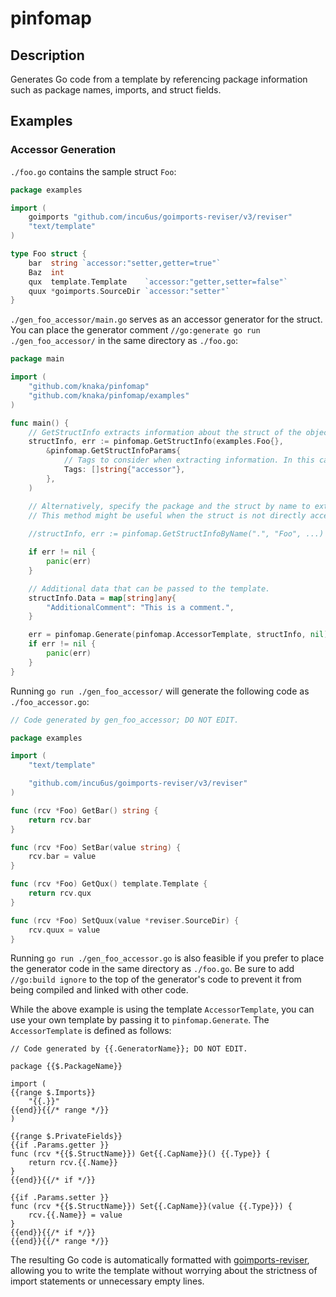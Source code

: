 # pinfomap

## Description

Generates Go code from a template by referencing package information such as package names, imports, and struct fields.

## Examples

### Accessor Generation

`./foo.go` contains the sample struct `Foo`:

<!-- mdppcode src=examples/foo.go -->
```go
package examples

import (
	goimports "github.com/incu6us/goimports-reviser/v3/reviser"
	"text/template"
)

type Foo struct {
	bar  string `accessor:"setter,getter=true"`
	Baz  int
	qux  template.Template    `accessor:"getter,setter=false"`
	quux *goimports.SourceDir `accessor:"setter"`
}
```

`./gen_foo_accessor/main.go` serves as an accessor generator for the struct. You can place the generator comment `//go:generate go run ./gen_foo_accessor/` in the same directory as `./foo.go`:

<!-- mdppcode src=examples/gen_foo_accessor/main.go -->
```go
package main

import (
	"github.com/knaka/pinfomap"
	"github.com/knaka/pinfomap/examples"
)

func main() {
	// GetStructInfo extracts information about the struct of the object passed as an argument.
	structInfo, err := pinfomap.GetStructInfo(examples.Foo{},
		&pinfomap.GetStructInfoParams{
			// Tags to consider when extracting information. In this case, it looks for "accessor" tag.
			Tags: []string{"accessor"},
		},
	)

	// Alternatively, specify the package and the struct by name to extract its information.
	// This method might be useful when the struct is not directly accessible or if you want to reference it dynamically.
	
	//structInfo, err := pinfomap.GetStructInfoByName(".", "Foo", ...)

	if err != nil {
		panic(err)
	}

	// Additional data that can be passed to the template.
	structInfo.Data = map[string]any{
		"AdditionalComment": "This is a comment.",
	}

	err = pinfomap.Generate(pinfomap.AccessorTemplate, structInfo, nil)
	if err != nil {
		panic(err)
	}
}
```

Running `go run ./gen_foo_accessor/` will generate the following code as `./foo_accessor.go`:

<!-- mdppcode src=examples/foo_accessor.go -->
```go
// Code generated by gen_foo_accessor; DO NOT EDIT.

package examples

import (
	"text/template"

	"github.com/incu6us/goimports-reviser/v3/reviser"
)

func (rcv *Foo) GetBar() string {
	return rcv.bar
}

func (rcv *Foo) SetBar(value string) {
	rcv.bar = value
}

func (rcv *Foo) GetQux() template.Template {
	return rcv.qux
}

func (rcv *Foo) SetQuux(value *reviser.SourceDir) {
	rcv.quux = value
}
```

Running `go run ./gen_foo_accessor.go` is also feasible if you prefer to place the generator code in the same directory as `./foo.go`. Be sure to add `//go:build ignore` to the top of the generator's code to prevent it from being compiled and linked with other code.

While the above example is using the template `AccessorTemplate`, you can use your own template by passing it to `pinfomap.Generate`. The `AccessorTemplate` is defined as follows:

```gotemplate
// Code generated by {{.GeneratorName}}; DO NOT EDIT.

package {{$.PackageName}}

import (
{{range $.Imports}}
	"{{.}}"
{{end}}{{/* range */}}
)

{{range $.PrivateFields}}
{{if .Params.getter }}
func (rcv *{{$.StructName}}) Get{{.CapName}}() {{.Type}} {
	return rcv.{{.Name}}
}
{{end}}{{/* if */}}

{{if .Params.setter }}
func (rcv *{{$.StructName}}) Set{{.CapName}}(value {{.Type}}) {
	rcv.{{.Name}} = value
}
{{end}}{{/* if */}}
{{end}}{{/* range */}}
```

The resulting Go code is automatically formatted with [goimports-reviser](https://github.com/incu6us/goimports-reviser), allowing you to write the template without worrying about the strictness of import statements or unnecessary empty lines.
